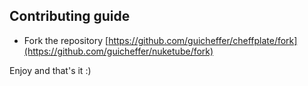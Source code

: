 ## Contributing guide

- Fork the repository [https://github.com/guicheffer/cheffplate/fork](https://github.com/guicheffer/nuketube/fork)

Enjoy and that's it :)